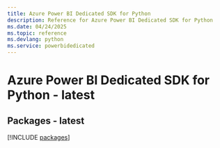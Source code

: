 ```yaml
---
title: Azure Power BI Dedicated SDK for Python
description: Reference for Azure Power BI Dedicated SDK for Python
ms.date: 04/24/2025
ms.topic: reference
ms.devlang: python
ms.service: powerbidedicated
---
```

# Azure Power BI Dedicated SDK for Python - latest
## Packages - latest
[!INCLUDE [packages](power-bi-dedicated-index.md)]